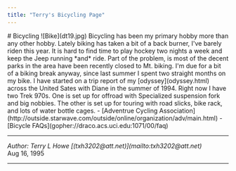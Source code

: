 ```yaml
---
title: "Terry's Bicycling Page"
---
```


<TITLE>Terry's Bicycling Page</TITLE>
# Bicycling
![Bike](dt19.jpg)
Bicycling has been my primary hobby more than any other
hobby.  Lately biking has taken a bit of a back burner, I've
barely riden this year.  It is hard to find time to play
hockey two nights a week and keep the Jeep running *and*
ride.  Part of the problem, is most of the decent parks
in the area have been recently closed to Mt. biking.
I'm due for a bit of a biking break anyway, since
last summer I spent two straight months on my bike.
I have started on a trip report of my [odyssey](odyssey.html)
across the United Sates with Diane in the summer of 1994.
Right now I have two Trek 970s.  One is set up for offroad
with Specialized suspension fork and big nobbies. The
other is set up for touring with road slicks, bike rack,
and lots of water bottle cages.
- [Adventrue Cycling Association](http://outside.starwave.com/outside/online/organization/adv/main.html)
- [Bicycle FAQs](gopher://draco.acs.uci.edu:1071/00/faq)
<HR>
<ADDRESS>
Author: Terry L Howe [(txh3202@att.net)](mailto:txh3202@att.net)
</ADDRESS>
Aug 16, 1995
<HR>